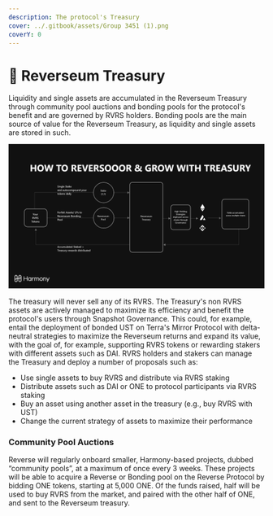 ```yaml
---
description: The protocol's Treasury
cover: ../.gitbook/assets/Group 3451 (1).png
coverY: 0
---
```


# 🏦 Reverseum Treasury

Liquidity and single assets are accumulated in the Reverseum Treasury through community pool auctions and bonding pools for the protocol's benefit and are governed by RVRS holders. Bonding pools are the main source of value for the Reverseum Treasury, as liquidity and single assets are stored in such.&#x20;

![](../.gitbook/assets/kest.jpg)

The treasury will never sell any of its RVRS. The Treasury's non RVRS assets are actively managed to maximize its efficiency and benefit the protocol's users through Snapshot Governance. This could, for example, entail the deployment of bonded UST on Terra's Mirror Protocol with delta-neutral strategies to maximize the Reverseum returns and expand its value, with the goal of, for example, supporting RVRS tokens or rewarding stakers with different assets such as DAI. RVRS holders and stakers can manage the Treasury and deploy a number of proposals such as:

* Use single assets to buy RVRS and distribute via RVRS staking
* Distribute assets such as DAI or ONE to protocol participants via RVRS staking
* Buy an asset using another asset in the treasury (e.g., buy RVRS with UST)
* Change the current strategy of assets to maximize their performance

### Community Pool Auctions

Reverse will regularly onboard smaller, Harmony-based projects, dubbed “community pools”, at a maximum of once every 3 weeks. These projects will be able to acquire a Reverse or Bonding pool on the Reverse Protocol by bidding ONE tokens, starting at 5,000 ONE. Of the funds raised, half will be used to buy RVRS from the market, and paired with the other half of ONE, and sent to the Reverseum treasury.
